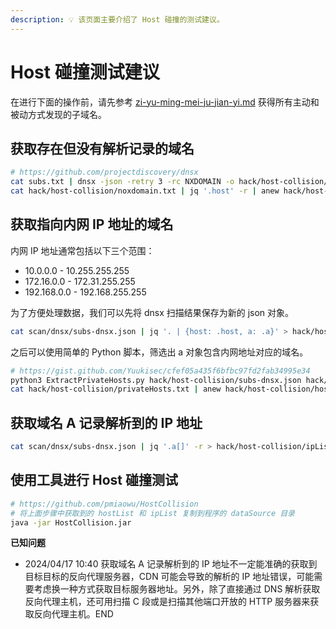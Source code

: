 ```yaml
---
description: 💡 该页面主要介绍了 Host 碰撞的测试建议。
---
```


# Host 碰撞测试建议

在进行下面的操作前，请先参考 [zi-yu-ming-mei-ju-jian-yi.md](../../information-gathering/subdomain-enumeration/zi-yu-ming-mei-ju-jian-yi.md "mention") 获得所有主动和被动方式发现的子域名。

## 获取存在但没有解析记录的域名

```bash
# https://github.com/projectdiscovery/dnsx
cat subs.txt | dnsx -json -retry 3 -rc NXDOMAIN -o hack/host-collision/noxdomain.txt
cat hack/host-collision/noxdomain.txt | jq '.host' -r | anew hack/host-collision/hostList.txt
```

## 获取指向内网 IP 地址的域名

内网 IP 地址通常包括以下三个范围：

* 10.0.0.0 - 10.255.255.255
* 172.16.0.0 - 172.31.255.255
* 192.168.0.0 - 192.168.255.255

为了方便处理数据，我们可以先将 dnsx 扫描结果保存为新的 json 对象。

```bash
cat scan/dnsx/subs-dnsx.json | jq '. | {host: .host, a: .a}' > hack/host-collision/subs-dnsx.json
```

之后可以使用简单的 Python 脚本，筛选出 a 对象包含内网地址对应的域名。

```bash
# https://gist.github.com/Yuukisec/cfef05a435f6bfbc97fd2fab34995e34
python3 ExtractPrivateHosts.py hack/host-collision/subs-dnsx.json hack/host-collision/privateHosts.txt
cat hack/host-collision/privateHosts.txt | anew hack/host-collision/hostList.txt
```

## 获取域名 A 记录解析到的 IP 地址

```bash
cat scan/dnsx/subs-dnsx.json | jq '.a[]' -r > hack/host-collision/ipList.txt
```

## 使用工具进行 Host 碰撞测试

```bash
# https://github.com/pmiaowu/HostCollision
# 将上面步骤中获取到的 hostList 和 ipList 复制到程序的 dataSource 目录
java -jar HostCollision.jar
```

**已知问题**

* 2024/04/17 10:40 获取域名 A 记录解析到的 IP 地址不一定能准确的获取到目标目标的反向代理服务器，CDN 可能会导致的解析的 IP 地址错误，可能需要考虑换一种方式获取目标服务器地址。另外，除了直接通过 DNS 解析获取反向代理主机，还可用扫描 C 段或是扫描其他端口开放的 HTTP 服务器来获取反向代理主机。END

